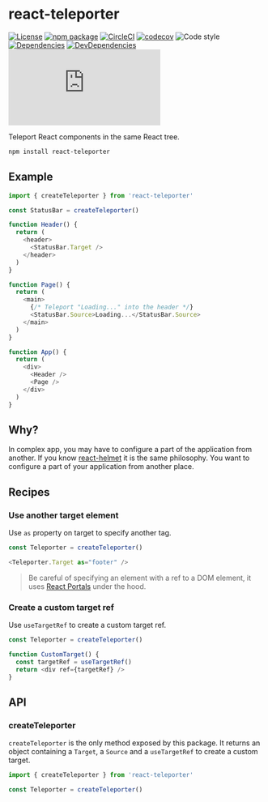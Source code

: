 # react-teleporter

[![License](https://img.shields.io/npm/l/react-teleporter.svg)](https://github.com/smooth-code/react-teleporter/blob/master/LICENSE)
[![npm package](https://img.shields.io/npm/v/react-teleporter/latest.svg)](https://www.npmjs.com/package/react-teleporter)
[![CircleCI](https://circleci.com/gh/smooth-code/react-teleporter.svg?style=svg)](https://circleci.com/gh/smooth-code/react-teleporter)
[![codecov](https://codecov.io/gh/smooth-code/react-teleporter/branch/master/graph/badge.svg)](https://codecov.io/gh/smooth-code/react-teleporter)
![Code style](https://img.shields.io/badge/code_style-prettier-ff69b4.svg)
[![Dependencies](https://img.shields.io/david/smooth-code/react-teleporter.svg)](https://david-dm.org/smooth-code/react-teleporter)
[![DevDependencies](https://img.shields.io/david/dev/smooth-code/react-teleporter.svg)](https://david-dm.org/smooth-code/react-teleporter?type=dev)
[![Small size](https://img.badgesize.io/https://unpkg.com/react-teleporter/dist/react-teleporter.min.js?compression=gzip)](https://unpkg.com/react-teleporter/dist/react-teleporter.min.js)

Teleport React components in the same React tree.

```bash
npm install react-teleporter
```

## Example

```js
import { createTeleporter } from 'react-teleporter'

const StatusBar = createTeleporter()

function Header() {
  return (
    <header>
      <StatusBar.Target />
    </header>
  )
}

function Page() {
  return (
    <main>
      {/* Teleport "Loading..." into the header */}
      <StatusBar.Source>Loading...</StatusBar.Source>
    </main>
  )
}

function App() {
  return (
    <div>
      <Header />
      <Page />
    </div>
  )
}
```

## Why?

In complex app, you may have to configure a part of the application from another. If you know [react-helmet](https://github.com/nfl/react-helmet) it is the same philosophy. You want to configure a part of your application from another place.

## Recipes

### Use another target element

Use `as` property on target to specify another tag.

```js
const Teleporter = createTeleporter()

<Teleporter.Target as="footer" />
```

> Be careful of specifying an element with a ref to a DOM element, it uses [React Portals](https://reactjs.org/docs/portals.html) under the hood.

### Create a custom target ref

Use `useTargetRef` to create a custom target ref.

```js
const Teleporter = createTeleporter()

function CustomTarget() {
  const targetRef = useTargetRef()
  return <div ref={targetRef} />
}
```

## API

### createTeleporter

`createTeleporter` is the only method exposed by this package. It returns an object containing a `Target`, a `Source` and a `useTargetRef` to create a custom target.

```js
import { createTeleporter } from 'react-teleporter'

const Teleporter = createTeleporter()
```
